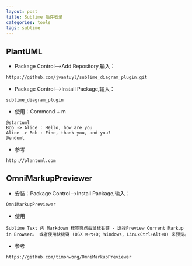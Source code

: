 ```yaml
---
layout: post
title: Sublime 插件收录 
categories: tools
tags: sublime
---
```


## PlantUML

* Package Control-->Add Repository,输入：

```
https://github.com/jvantuyl/sublime_diagram_plugin.git
```

* Package Control-->Install Package,输入：

```
sublime_diagram_plugin
```

* 使用：Commond + m

```
@startuml
Bob -> Alice : Hello, how are you
Alice -> Bob : Fine, thank you, and you?
@enduml
```

* 参考

```
http://plantuml.com
```

## OmniMarkupPreviewer

* 安装：Package Control-->Install Package,输入：

```
OmniMarkupPreviewer
```

* 使用

```		
Sublime Text 内 Markdown 标签页点击鼠标右键 - 选择Preview Current Markup in Browser。 或者使用快捷键 (OSX ⌘+⌥+O; Windows, LinuxCtrl+Alt+O) 来预览。
```

* 参考

```
https://github.com/timonwong/OmniMarkupPreviewer
```